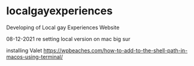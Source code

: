 # localgayexperiences
Developing of Local gay Experiences Website

08-12-2021
re setting local version on mac big sur

installing Valet 
https://wpbeaches.com/how-to-add-to-the-shell-path-in-macos-using-terminal/